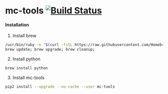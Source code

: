# mc-tools [![Build Status](https://travis-ci.org/max-lobur/mc-tools.svg?branch=master)](https://travis-ci.org/max-lobur/mc-tools)

#### Installation

1. Install brew
```bash
/usr/bin/ruby -e "$(curl -fsSL https://raw.githubusercontent.com/Homebrew/install/master/install)"
brew update; brew upgrade; brew cleanup;
```
2. Install python
```bash
brew install python
```
3. Install mc-tools
```bash
pip2 install --upgrade --no-cache --user mc-tools
```